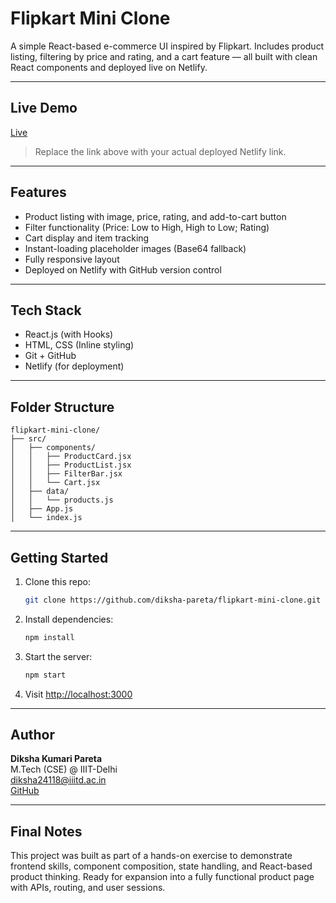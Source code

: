 # Flipkart Mini Clone

A simple React-based e-commerce UI inspired by Flipkart. Includes product listing, filtering by price and rating, and a cart feature — all built with clean React components and deployed live on Netlify.

---

## Live Demo

 [Live](https://genuine-starship-d8d946.netlify.app)

>  Replace the link above with your actual deployed Netlify link.

---

## Features

-  Product listing with image, price, rating, and add-to-cart button
-  Filter functionality (Price: Low to High, High to Low; Rating)
-  Cart display and item tracking
-  Instant-loading placeholder images (Base64 fallback)
-  Fully responsive layout
-  Deployed on Netlify with GitHub version control

---

## Tech Stack

- React.js (with Hooks)
- HTML, CSS (Inline styling)
- Git + GitHub
- Netlify (for deployment)

---

## Folder Structure

```
flipkart-mini-clone/
├── src/
│   ├── components/
│   │   ├── ProductCard.jsx
│   │   ├── ProductList.jsx
│   │   ├── FilterBar.jsx
│   │   └── Cart.jsx
│   ├── data/
│   │   └── products.js
│   ├── App.js
│   └── index.js
```

---

## Getting Started

1. Clone this repo:
   ```bash
   git clone https://github.com/diksha-pareta/flipkart-mini-clone.git
   ```
2. Install dependencies:
   ```bash
   npm install
   ```
3. Start the server:
   ```bash
   npm start
   ```
4. Visit [http://localhost:3000](http://localhost:3000)

---

## Author

**Diksha Kumari Pareta**  
 M.Tech (CSE) @ IIIT-Delhi  
 diksha24118@iiitd.ac.in  
 [GitHub](https://github.com/diksha-pareta)

---

## Final Notes

This project was built as part of a hands-on exercise to demonstrate frontend skills, component composition, state handling, and React-based product thinking. Ready for expansion into a fully functional product page with APIs, routing, and user sessions.

